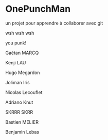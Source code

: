 ﻿# OnePunchMan
un projet pour apprendre à collaborer avec git

wsh wsh wsh

you punk!

Gaétan MARCQ

Kenji LAU

Hugo Megardon

Joliman Iris

Nicolas Lecouflet
 
Adriano Knut

SKRRR SKRR

Bastien MELIER

Benjamin Lebas
